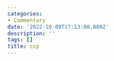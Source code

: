 ```yaml
---
categories:
- Commentary
date: '2022-10-09T17:13:00.000Z'
description: ''
tags: []
title: ccp
---
```

